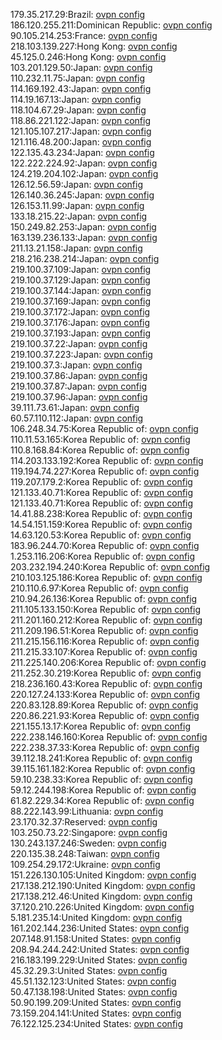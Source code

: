 179.35.217.29:Brazil: [ovpn config](vpn/179_35_217_29.ovpn)  
186.120.255.211:Dominican Republic: [ovpn config](vpn/186_120_255_211.ovpn)  
90.105.214.253:France: [ovpn config](vpn/90_105_214_253.ovpn)  
218.103.139.227:Hong Kong: [ovpn config](vpn/218_103_139_227.ovpn)  
45.125.0.246:Hong Kong: [ovpn config](vpn/45_125_0_246.ovpn)  
103.201.129.50:Japan: [ovpn config](vpn/103_201_129_50.ovpn)  
110.232.11.75:Japan: [ovpn config](vpn/110_232_11_75.ovpn)  
114.169.192.43:Japan: [ovpn config](vpn/114_169_192_43.ovpn)  
114.19.167.13:Japan: [ovpn config](vpn/114_19_167_13.ovpn)  
118.104.67.29:Japan: [ovpn config](vpn/118_104_67_29.ovpn)  
118.86.221.122:Japan: [ovpn config](vpn/118_86_221_122.ovpn)  
121.105.107.217:Japan: [ovpn config](vpn/121_105_107_217.ovpn)  
121.116.48.200:Japan: [ovpn config](vpn/121_116_48_200.ovpn)  
122.135.43.234:Japan: [ovpn config](vpn/122_135_43_234.ovpn)  
122.222.224.92:Japan: [ovpn config](vpn/122_222_224_92.ovpn)  
124.219.204.102:Japan: [ovpn config](vpn/124_219_204_102.ovpn)  
126.12.56.59:Japan: [ovpn config](vpn/126_12_56_59.ovpn)  
126.140.36.245:Japan: [ovpn config](vpn/126_140_36_245.ovpn)  
126.153.11.99:Japan: [ovpn config](vpn/126_153_11_99.ovpn)  
133.18.215.22:Japan: [ovpn config](vpn/133_18_215_22.ovpn)  
150.249.82.253:Japan: [ovpn config](vpn/150_249_82_253.ovpn)  
163.139.236.133:Japan: [ovpn config](vpn/163_139_236_133.ovpn)  
211.13.21.158:Japan: [ovpn config](vpn/211_13_21_158.ovpn)  
218.216.238.214:Japan: [ovpn config](vpn/218_216_238_214.ovpn)  
219.100.37.109:Japan: [ovpn config](vpn/219_100_37_109.ovpn)  
219.100.37.129:Japan: [ovpn config](vpn/219_100_37_129.ovpn)  
219.100.37.144:Japan: [ovpn config](vpn/219_100_37_144.ovpn)  
219.100.37.169:Japan: [ovpn config](vpn/219_100_37_169.ovpn)  
219.100.37.172:Japan: [ovpn config](vpn/219_100_37_172.ovpn)  
219.100.37.176:Japan: [ovpn config](vpn/219_100_37_176.ovpn)  
219.100.37.193:Japan: [ovpn config](vpn/219_100_37_193.ovpn)  
219.100.37.22:Japan: [ovpn config](vpn/219_100_37_22.ovpn)  
219.100.37.223:Japan: [ovpn config](vpn/219_100_37_223.ovpn)  
219.100.37.3:Japan: [ovpn config](vpn/219_100_37_3.ovpn)  
219.100.37.86:Japan: [ovpn config](vpn/219_100_37_86.ovpn)  
219.100.37.87:Japan: [ovpn config](vpn/219_100_37_87.ovpn)  
219.100.37.96:Japan: [ovpn config](vpn/219_100_37_96.ovpn)  
39.111.73.61:Japan: [ovpn config](vpn/39_111_73_61.ovpn)  
60.57.110.112:Japan: [ovpn config](vpn/60_57_110_112.ovpn)  
106.248.34.75:Korea Republic of: [ovpn config](vpn/106_248_34_75.ovpn)  
110.11.53.165:Korea Republic of: [ovpn config](vpn/110_11_53_165.ovpn)  
110.8.168.84:Korea Republic of: [ovpn config](vpn/110_8_168_84.ovpn)  
114.203.133.192:Korea Republic of: [ovpn config](vpn/114_203_133_192.ovpn)  
119.194.74.227:Korea Republic of: [ovpn config](vpn/119_194_74_227.ovpn)  
119.207.179.2:Korea Republic of: [ovpn config](vpn/119_207_179_2.ovpn)  
121.133.40.71:Korea Republic of: [ovpn config](vpn/121_133_40_71.ovpn)  
121.133.40.71:Korea Republic of: [ovpn config](vpn/121_133_40_71.ovpn)  
14.41.88.238:Korea Republic of: [ovpn config](vpn/14_41_88_238.ovpn)  
14.54.151.159:Korea Republic of: [ovpn config](vpn/14_54_151_159.ovpn)  
14.63.120.53:Korea Republic of: [ovpn config](vpn/14_63_120_53.ovpn)  
183.96.244.70:Korea Republic of: [ovpn config](vpn/183_96_244_70.ovpn)  
1.253.116.206:Korea Republic of: [ovpn config](vpn/1_253_116_206.ovpn)  
203.232.194.240:Korea Republic of: [ovpn config](vpn/203_232_194_240.ovpn)  
210.103.125.186:Korea Republic of: [ovpn config](vpn/210_103_125_186.ovpn)  
210.110.6.97:Korea Republic of: [ovpn config](vpn/210_110_6_97.ovpn)  
210.94.26.136:Korea Republic of: [ovpn config](vpn/210_94_26_136.ovpn)  
211.105.133.150:Korea Republic of: [ovpn config](vpn/211_105_133_150.ovpn)  
211.201.160.212:Korea Republic of: [ovpn config](vpn/211_201_160_212.ovpn)  
211.209.196.51:Korea Republic of: [ovpn config](vpn/211_209_196_51.ovpn)  
211.215.156.116:Korea Republic of: [ovpn config](vpn/211_215_156_116.ovpn)  
211.215.33.107:Korea Republic of: [ovpn config](vpn/211_215_33_107.ovpn)  
211.225.140.206:Korea Republic of: [ovpn config](vpn/211_225_140_206.ovpn)  
211.252.30.219:Korea Republic of: [ovpn config](vpn/211_252_30_219.ovpn)  
218.236.160.43:Korea Republic of: [ovpn config](vpn/218_236_160_43.ovpn)  
220.127.24.133:Korea Republic of: [ovpn config](vpn/220_127_24_133.ovpn)  
220.83.128.89:Korea Republic of: [ovpn config](vpn/220_83_128_89.ovpn)  
220.86.221.93:Korea Republic of: [ovpn config](vpn/220_86_221_93.ovpn)  
221.155.13.17:Korea Republic of: [ovpn config](vpn/221_155_13_17.ovpn)  
222.238.146.160:Korea Republic of: [ovpn config](vpn/222_238_146_160.ovpn)  
222.238.37.33:Korea Republic of: [ovpn config](vpn/222_238_37_33.ovpn)  
39.112.18.241:Korea Republic of: [ovpn config](vpn/39_112_18_241.ovpn)  
39.115.161.182:Korea Republic of: [ovpn config](vpn/39_115_161_182.ovpn)  
59.10.238.33:Korea Republic of: [ovpn config](vpn/59_10_238_33.ovpn)  
59.12.244.198:Korea Republic of: [ovpn config](vpn/59_12_244_198.ovpn)  
61.82.229.34:Korea Republic of: [ovpn config](vpn/61_82_229_34.ovpn)  
88.222.143.99:Lithuania: [ovpn config](vpn/88_222_143_99.ovpn)  
23.170.32.37:Reserved: [ovpn config](vpn/23_170_32_37.ovpn)  
103.250.73.22:Singapore: [ovpn config](vpn/103_250_73_22.ovpn)  
130.243.137.246:Sweden: [ovpn config](vpn/130_243_137_246.ovpn)  
220.135.38.248:Taiwan: [ovpn config](vpn/220_135_38_248.ovpn)  
109.254.29.172:Ukraine: [ovpn config](vpn/109_254_29_172.ovpn)  
151.226.130.105:United Kingdom: [ovpn config](vpn/151_226_130_105.ovpn)  
217.138.212.190:United Kingdom: [ovpn config](vpn/217_138_212_190.ovpn)  
217.138.212.46:United Kingdom: [ovpn config](vpn/217_138_212_46.ovpn)  
37.120.210.226:United Kingdom: [ovpn config](vpn/37_120_210_226.ovpn)  
5.181.235.14:United Kingdom: [ovpn config](vpn/5_181_235_14.ovpn)  
161.202.144.236:United States: [ovpn config](vpn/161_202_144_236.ovpn)  
207.148.91.158:United States: [ovpn config](vpn/207_148_91_158.ovpn)  
208.94.244.242:United States: [ovpn config](vpn/208_94_244_242.ovpn)  
216.183.199.229:United States: [ovpn config](vpn/216_183_199_229.ovpn)  
45.32.29.3:United States: [ovpn config](vpn/45_32_29_3.ovpn)  
45.51.132.123:United States: [ovpn config](vpn/45_51_132_123.ovpn)  
50.47.138.198:United States: [ovpn config](vpn/50_47_138_198.ovpn)  
50.90.199.209:United States: [ovpn config](vpn/50_90_199_209.ovpn)  
73.159.204.141:United States: [ovpn config](vpn/73_159_204_141.ovpn)  
76.122.125.234:United States: [ovpn config](vpn/76_122_125_234.ovpn)  
